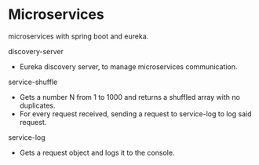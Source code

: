 # Microservices
microservices with spring boot and eureka.

discovery-server
- Eureka discovery server, to manage microservices communication.

service-shuffle
- Gets a number N from 1 to 1000 and returns a shuffled array with no duplicates.
- For every request received, sending a request to service-log to log said request.

service-log
- Gets a request object and logs it to the console.
